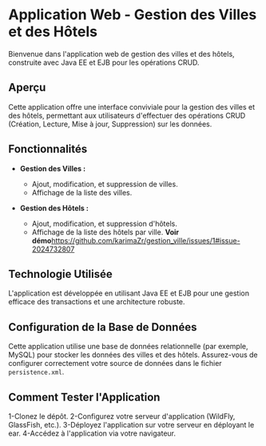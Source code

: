  # Application Web - Gestion des Villes et des Hôtels
Bienvenue dans l'application web de gestion des villes et des hôtels, construite avec Java EE et EJB pour les opérations CRUD.

## Aperçu
Cette application offre une interface conviviale pour la gestion des villes et des hôtels, permettant aux utilisateurs d'effectuer des opérations CRUD (Création, Lecture, Mise à jour, Suppression) sur les données.

## Fonctionnalités

- **Gestion des Villes :**
  - Ajout, modification, et suppression de villes.
  - Affichage de la liste des villes.

- **Gestion des Hôtels :**
  - Ajout, modification, et suppression d'hôtels.
  - Affichage de la liste des hôtels par ville.
  **Voir démo**https://github.com/karimaZr/gestion_ville/issues/1#issue-2024732807

## Technologie Utilisée
L'application est développée en utilisant Java EE et EJB pour une gestion efficace des transactions et une architecture robuste.
## Configuration de la Base de Données
Cette application utilise une base de données relationnelle (par exemple, MySQL) pour stocker les données des villes et des hôtels. Assurez-vous de configurer correctement votre source de données dans le fichier `persistence.xml`.
## Comment Tester l'Application
1-Clonez le dépôt.
2-Configurez votre serveur d'application (WildFly, GlassFish, etc.).
3-Déployez l'application sur votre serveur en déployant le ear.
4-Accédez à l'application via votre navigateur.


